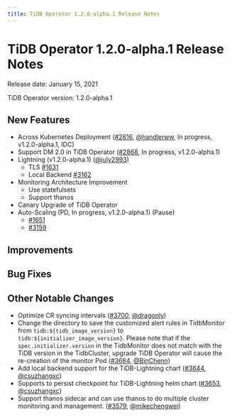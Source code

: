 ```yaml
---
title: TiDB Operator 1.2.0-alpha.1 Release Notes
---
```


# TiDB Operator 1.2.0-alpha.1 Release Notes

Release date: January 15, 2021

TiDB Operator version: 1.2.0-alpha.1

## New Features

- Across Kubernetes Deployment ([#2816](https://github.com/pingcap/tidb-operator/issues/2816), [@handlerww](https://github.com/handlerww), In progress, v1.2.0-alpha.1, IDC)
- Support DM 2.0 in TiDB Operator ([#2868](https://github.com/pingcap/tidb-operator/issues/2868), In progress, v1.2.0-alpha.1)
- Lightning (v1.2.0-alpha.1) ([@july2993](https://github.com/july2993)) 
    - TLS [#1631](https://github.com/pingcap/tidb-operator/issues/1631)
    - Local Backend [#3162](https://github.com/pingcap/tidb-operator/issues/3162)
- Monitoring Architecture Improvement
    - Use statefulsets
    - Support thanos
- Canary Upgrade of TiDB Operator
- Auto-Scaling (PD, In progress, v1.2.0-alpha.1) (Pause)
    - [#1651](https://github.com/pingcap/tidb-operator/issues/1651)
    - [#3159](https://github.com/pingcap/tidb-operator/issues/3159)

## Improvements

## Bug Fixes

## Other Notable Changes

- Optimize CR syncing intervals ([#3700](https://github.com/pingcap/tidb-operator/pull/3700), [@dragonly](https://github.com/dragonly))
- Change the directory to save the customized alert rules in TidbMonitor from `tidb:${tidb_image_version}` to `tidb:${initializer_image_version}`. Please note that if the `spec.initializer.version` in the TidbMonitor does not match with the TiDB version in the TidbCluster, upgrade TiDB Operator will cause the re-creation of the monitor Pod ([#3684](https://github.com/pingcap/tidb-operator/pull/3684), [@BinChenn](https://github.com/BinChenn))
- Add local backend support for the TiDB-Lightning chart ([#3644](https://github.com/pingcap/tidb-operator/pull/3644), [@csuzhangxc](https://github.com/csuzhangxc))
- Supports to persist checkpoint for TiDB-Lightning helm chart ([#3653](https://github.com/pingcap/tidb-operator/pull/3653), [@csuzhangxc](https://github.com/csuzhangxc))
- Support thanos sidecar and can use thanos to do multiple cluster monitoring and management. ([#3579](https://github.com/pingcap/tidb-operator/pull/3579), [@mikechengwei](https://github.com/mikechengwei))
